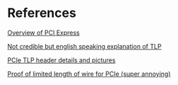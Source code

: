 # References
[Overview of PCI Express](https://youtu.be/sRx2YLzBIqk)

[Not credible but english speaking explanation of TLP](http://xillybus.com/tutorials/pci-express-tlp-pcie-primer-tutorial-guide-1)

[PCIe TLP header details and pictures](https://www.fpga4fun.com/PCI-Express4.html)

[Proof of limited length of wire for PCIe (super annoying)](https://youtu.be/q5xvwPa3r7M)